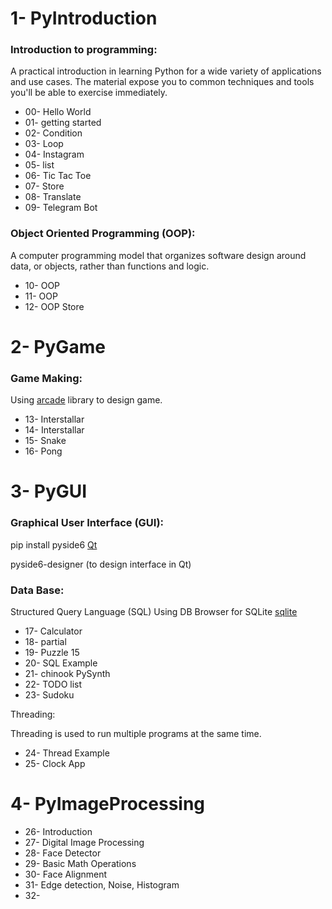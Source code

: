 # 1- PyIntroduction
### Introduction to programming: 
A practical introduction in learning Python for a wide variety of applications and use cases. The material expose you to common techniques and tools you'll be able to exercise immediately.
- 00- Hello World
- 01- getting started
- 02- Condition
- 03- Loop
- 04- Instagram
- 05- list
- 06- Tic Tac Toe
- 07- Store
- 08- Translate
- 09- Telegram Bot

### Object Oriented Programming (OOP): 
A computer programming model that organizes software design around data, or objects, rather than functions and logic. 
- 10- OOP
- 11- OOP
- 12- OOP Store

# 2- PyGame
### Game Making:
Using [arcade](https://api.arcade.academy/en/latest/get_started.html) library to design game.
- 13- Interstallar
- 14- Interstallar
- 15- Snake
- 16- Pong

# 3- PyGUI
### Graphical User Interface (GUI):
pip install pyside6 
[Qt](https://doc.qt.io/qtforpython-6/tutorials/basictutorial/uifiles.html)

pyside6-designer (to design interface in Qt)

### Data Base: 
Structured Query Language (SQL)
Using DB Browser for SQLite [sqlite](https://sqlitebrowser.org/dl/)

- 17- Calculator
- 18- partial
- 19- Puzzle 15
- 20- SQL Example
- 21- chinook PySynth
- 22- TODO list
- 23- Sudoku

Threading:

Threading is used to run multiple programs at the same time.
- 24- Thread Example
- 25- Clock App

# 4- PyImageProcessing
- 26- Introduction
- 27- Digital Image Processing
- 28- Face Detector
- 29- Basic Math Operations
- 30- Face Alignment
- 31- Edge detection, Noise, Histogram
- 32- 
